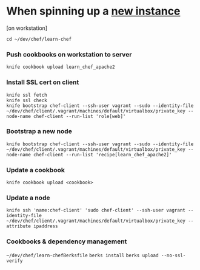 # When spinning up a [new instance](https://chef-server/)

[on workstation]

`cd ~/dev/chef/learn-chef`

### Push cookbooks on workstation to server
`knife cookbook upload learn_chef_apache2`

### Install SSL cert on client
`knife ssl fetch`<br>
`knife ssl check`<br>
`knife bootstrap chef-client --ssh-user vagrant --sudo --identity-file ~/dev/chef/client/.vagrant/machines/default/virtualbox/private_key --node-name chef-client --run-list 'role[web]'`

### Bootstrap a new node
`knife bootstrap chef-client --ssh-user vagrant --sudo --identity-file ~/dev/chef/client/.vagrant/machines/default/virtualbox/private_key --node-name chef-client --run-list 'recipe[learn_chef_apache2]'`

### Update a cookbook
`knife cookbook upload <cookbook>`

### Update a node
`knife ssh 'name:chef-client' 'sudo chef-client' --ssh-user vagrant --identity-file ~/dev/chef/client/.vagrant/machines/default/virtualbox/private_key --attribute ipaddress`

### Cookbooks & dependency management
`~/dev/chef/learn-chefBerksfile`
`berks install`
`berks upload --no-ssl-verify`